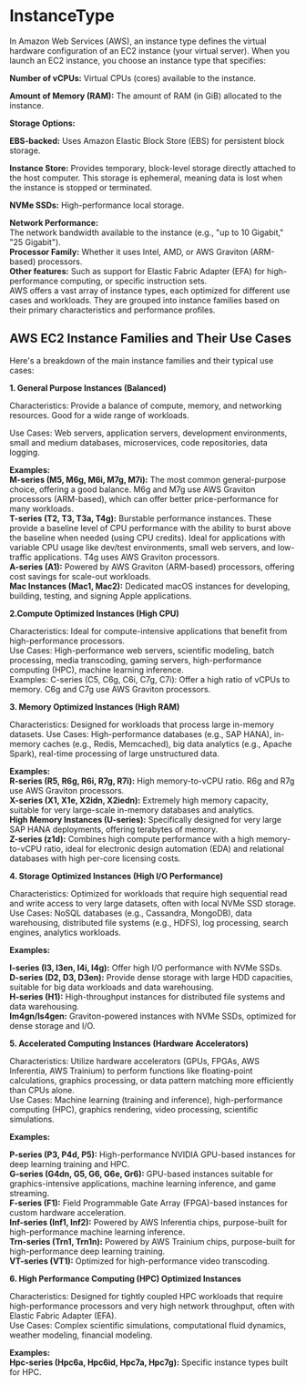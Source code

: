 
# InstanceType  

In Amazon Web Services (AWS), an instance type defines the virtual hardware configuration of an EC2 instance (your virtual server). When you launch an EC2 instance, you choose an instance type that specifies:

**Number of vCPUs:** Virtual CPUs (cores) available to the instance.  

**Amount of Memory (RAM):** The amount of RAM (in GiB) allocated to the instance.  

**Storage Options:**  

**EBS-backed:** Uses Amazon Elastic Block Store (EBS) for persistent block storage.  

**Instance Store:** Provides temporary, block-level storage directly attached to the host computer. This storage is ephemeral, meaning data is lost when the instance is stopped or terminated.  

**NVMe SSDs:** High-performance local storage.  

**Network Performance:**  
The network bandwidth available to the instance (e.g., "up to 10 Gigabit," "25 Gigabit").  
**Processor Family:** Whether it uses Intel, AMD, or AWS Graviton (ARM-based) processors.  
**Other features:** Such as support for Elastic Fabric Adapter (EFA) for high-performance computing, or specific instruction sets.  
AWS offers a vast array of instance types, each optimized for different use cases and workloads. They are grouped into instance families based on their primary characteristics and performance profiles.


## AWS EC2 Instance Families and Their Use Cases 

Here's a breakdown of the main instance families and their typical use cases:

**1. General Purpose Instances (Balanced)**  

Characteristics: Provide a balance of compute, memory, and networking resources. Good for a wide range of workloads.  

Use Cases: Web servers, application servers, development environments, small and medium databases, microservices, code repositories, data logging.  

**Examples:**    
**M-series (M5, M6g, M6i, M7g, M7i):**  The most common general-purpose choice, offering a good balance. M6g and M7g use AWS Graviton processors (ARM-based), which can offer better price-performance for many workloads.    
**T-series (T2, T3, T3a, T4g):**  Burstable performance instances. These provide a baseline level of CPU performance with the ability to burst above the baseline when needed (using CPU credits). Ideal for applications with variable CPU usage like dev/test environments, small web servers, and low-traffic applications. T4g uses AWS Graviton processors.    
**A-series (A1):**  Powered by AWS Graviton (ARM-based) processors, offering cost savings for scale-out workloads.    
**Mac Instances (Mac1, Mac2):** Dedicated macOS instances for developing, building, testing, and signing Apple applications.    

**2.Compute Optimized Instances (High CPU)**       

Characteristics: Ideal for compute-intensive applications that benefit from high-performance processors.  
Use Cases: High-performance web servers, scientific modeling, batch processing, media transcoding, gaming servers, high-performance computing (HPC), machine learning inference.  
Examples:
C-series (C5, C6g, C6i, C7g, C7i): Offer a high ratio of vCPUs to memory. C6g and C7g use AWS Graviton processors.  

**3. Memory Optimized Instances (High RAM)**  

Characteristics: Designed for workloads that process large in-memory datasets.
Use Cases: High-performance databases (e.g., SAP HANA), in-memory caches (e.g., Redis, Memcached), big data analytics (e.g., Apache Spark), real-time processing of large unstructured data.  

**Examples:**  
**R-series (R5, R6g, R6i, R7g, R7i):** High memory-to-vCPU ratio. R6g and R7g use AWS Graviton processors.  
**X-series (X1, X1e, X2idn, X2iedn):** Extremely high memory capacity, suitable for very large-scale in-memory databases and analytics.  
**High Memory Instances (U-series):** Specifically designed for very large SAP HANA deployments, offering terabytes of memory.  
**Z-series (z1d):** Combines high compute performance with a high memory-to-vCPU ratio, ideal for electronic design automation (EDA) and relational databases with high per-core licensing costs.

**4. Storage Optimized Instances (High I/O Performance)**  

Characteristics: Optimized for workloads that require high sequential read and write access to very large datasets, often with local NVMe SSD storage.  
Use Cases: NoSQL databases (e.g., Cassandra, MongoDB), data warehousing, distributed file systems (e.g., HDFS), log processing, search engines, analytics workloads.  

**Examples:**  

**I-series (I3, I3en, I4i, I4g):** Offer high I/O performance with NVMe SSDs.  
**D-series (D2, D3, D3en):** Provide dense storage with large HDD capacities, suitable for big data workloads and data warehousing.  
**H-series (H1):** High-throughput instances for distributed file systems and data warehousing.  
**Im4gn/Is4gen:** Graviton-powered instances with NVMe SSDs, optimized for dense storage and I/O.  

**5. Accelerated Computing Instances (Hardware Accelerators)**  

Characteristics: Utilize hardware accelerators (GPUs, FPGAs, AWS Inferentia, AWS Trainium) to perform functions like floating-point calculations, graphics processing, or data pattern matching more efficiently than CPUs alone.  
Use Cases: Machine learning (training and inference), high-performance computing (HPC), graphics rendering, video processing, scientific simulations.  

**Examples:**  

**P-series (P3, P4d, P5):** High-performance NVIDIA GPU-based instances for deep learning training and HPC.  
**G-series (G4dn, G5, G6, G6e, Gr6):** GPU-based instances suitable for graphics-intensive applications, machine learning inference, and game streaming.  
**F-series (F1):** Field Programmable Gate Array (FPGA)-based instances for custom hardware acceleration.  
**Inf-series (Inf1, Inf2):** Powered by AWS Inferentia chips, purpose-built for high-performance machine learning inference.  
**Trn-series (Trn1, Trn1n):** Powered by AWS Trainium chips, purpose-built for high-performance deep learning training.  
**VT-series (VT1):** Optimized for high-performance video transcoding.  

**6. High Performance Computing (HPC) Optimized Instances**  

Characteristics: Designed for tightly coupled HPC workloads that require high-performance processors and very high network throughput, often with Elastic Fabric Adapter (EFA).  
Use Cases: Complex scientific simulations, computational fluid dynamics, weather modeling, financial modeling.  

**Examples:**   
**Hpc-series (Hpc6a, Hpc6id, Hpc7a, Hpc7g):** Specific instance types built for HPC.  

